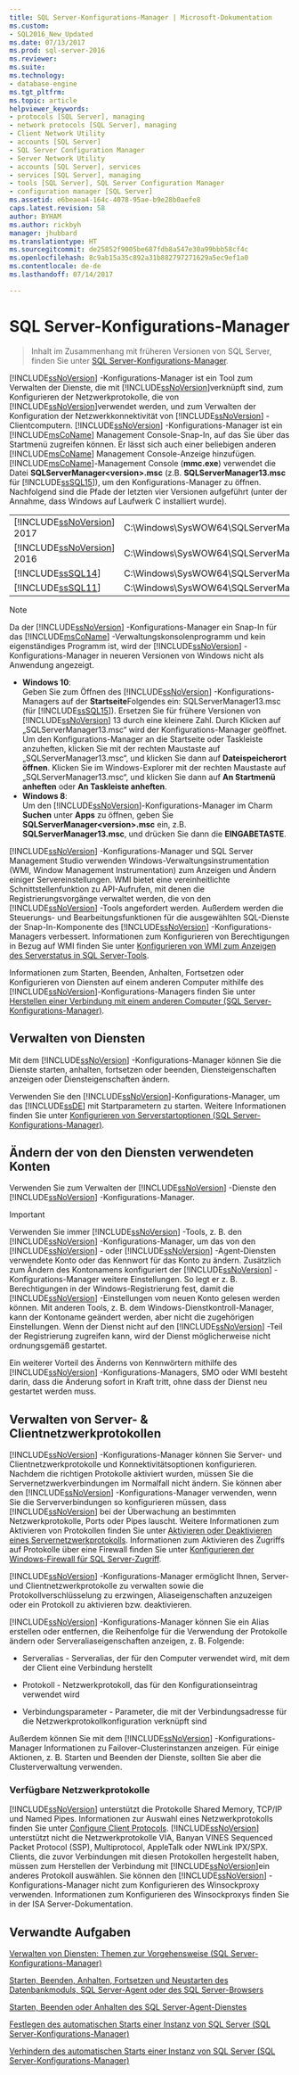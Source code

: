 ```yaml
---
title: SQL Server-Konfigurations-Manager | Microsoft-Dokumentation
ms.custom:
- SQL2016_New_Updated
ms.date: 07/13/2017
ms.prod: sql-server-2016
ms.reviewer: 
ms.suite: 
ms.technology:
- database-engine
ms.tgt_pltfrm: 
ms.topic: article
helpviewer_keywords:
- protocols [SQL Server], managing
- network protocols [SQL Server], managing
- Client Network Utility
- accounts [SQL Server]
- SQL Server Configuration Manager
- Server Network Utility
- accounts [SQL Server], services
- services [SQL Server], managing
- tools [SQL Server], SQL Server Configuration Manager
- configuration manager [SQL Server]
ms.assetid: e6beaea4-164c-4078-95ae-b9e28b0aefe8
caps.latest.revision: 58
author: BYHAM
ms.author: rickbyh
manager: jhubbard
ms.translationtype: HT
ms.sourcegitcommit: de25852f9005be687fdb8a547e30a99bbb58cf4c
ms.openlocfilehash: 8c9ab15a35c892a31b882797271629a5ec9ef1a0
ms.contentlocale: de-de
ms.lasthandoff: 07/14/2017

---
```

# <a name="sql-server-configuration-manager"></a>SQL Server-Konfigurations-Manager

 > Inhalt im Zusammenhang mit früheren Versionen von SQL Server, finden Sie unter [SQL Server-Konfigurations-Manager](https://msdn.microsoft.com/en-US/library/ms174212(SQL.120).aspx).

  [!INCLUDE[ssNoVersion](../includes/ssnoversion-md.md)] -Konfigurations-Manager ist ein Tool zum Verwalten der Dienste, die mit [!INCLUDE[ssNoVersion](../includes/ssnoversion-md.md)]verknüpft sind, zum Konfigurieren der Netzwerkprotokolle, die von [!INCLUDE[ssNoVersion](../includes/ssnoversion-md.md)]verwendet werden, und zum Verwalten der Konfiguration der Netzwerkkonnektivität von [!INCLUDE[ssNoVersion](../includes/ssnoversion-md.md)] -Clientcomputern. [!INCLUDE[ssNoVersion](../includes/ssnoversion-md.md)] -Konfigurations-Manager ist ein [!INCLUDE[msCoName](../includes/msconame-md.md)] Management Console-Snap-In, auf das Sie über das Startmenü zugreifen können. Er lässt sich auch einer beliebigen anderen [!INCLUDE[msCoName](../includes/msconame-md.md)] Management Console-Anzeige hinzufügen. [!INCLUDE[msCoName](../includes/msconame-md.md)]-Management Console (**mmc.exe**) verwendet die Datei **SQLServerManager\<version>.msc** (z.B. **SQLServerManager13.msc** für [!INCLUDE[ssSQL15](../includes/sssql15-md.md)]), um den Konfigurations-Manager zu öffnen. Nachfolgend sind die Pfade der letzten vier Versionen aufgeführt (unter der Annahme, dass Windows auf Laufwerk C installiert wurde).  
  
|||  
|-|-|
|[!INCLUDE[ssNoVersion](../includes/ssnoversion-md.md)] 2017|C:\Windows\SysWOW64\SQLServerManager14.msc|  
|[!INCLUDE[ssNoVersion](../includes/ssnoversion-md.md)] 2016|C:\Windows\SysWOW64\SQLServerManager13.msc|  
|[!INCLUDE[ssSQL14](../includes/sssql14-md.md)]|C:\Windows\SysWOW64\SQLServerManager12.msc|  
|[!INCLUDE[ssSQL11](../includes/sssql11-md.md)]|C:\Windows\SysWOW64\SQLServerManager11.msc|
  
> [!NOTE]  
>  Da der [!INCLUDE[ssNoVersion](../includes/ssnoversion-md.md)] -Konfigurations-Manager ein Snap-In für das [!INCLUDE[msCoName](../includes/msconame-md.md)] -Verwaltungskonsolenprogramm und kein eigenständiges Programm ist, wird der [!INCLUDE[ssNoVersion](../includes/ssnoversion-md.md)] -Konfigurations-Manager in neueren Versionen von Windows nicht als Anwendung angezeigt.  
>   
>  -   **Windows 10**:  
>          Geben Sie zum Öffnen des [!INCLUDE[ssNoVersion](../includes/ssnoversion-md.md)] -Konfigurations-Managers auf der **Startseite**Folgendes ein: SQLServerManager13.msc (für [!INCLUDE[ssSQL15](../includes/sssql15-md.md)]). Ersetzen Sie für frühere Versionen von [!INCLUDE[ssNoVersion](../includes/ssnoversion-md.md)] 13 durch eine kleinere Zahl. Durch Klicken auf „SQLServerManager13.msc“ wird der Konfigurations-Manager geöffnet. Um den Konfigurations-Manager an die Startseite oder Taskleiste anzuheften, klicken Sie mit der rechten Maustaste auf „SQLServerManager13.msc“, und klicken Sie dann auf **Dateispeicherort öffnen**. Klicken Sie im Windows-Explorer mit der rechten Maustaste auf „SQLServerManager13.msc“, und klicken Sie dann auf **An Startmenü anheften** oder **An Taskleiste anheften**.  
> -   **Windows 8**:  
>          Um den [!INCLUDE[ssNoVersion](../includes/ssnoversion-md.md)]-Konfigurations-Manager im Charm **Suchen** unter **Apps** zu öffnen, geben Sie **SQLServerManager\<version>.msc** ein, z.B. **SQLServerManager13.msc**, und drücken Sie dann die **EINGABETASTE**.  
  
 [!INCLUDE[ssNoVersion](../includes/ssnoversion-md.md)] -Konfigurations-Manager und SQL Server Management Studio verwenden Windows-Verwaltungsinstrumentation (WMI, Window Management Instrumentation) zum Anzeigen und Ändern einiger Servereinstellungen. WMI bietet eine vereinheitlichte Schnittstellenfunktion zu API-Aufrufen, mit denen die Registrierungsvorgänge verwaltet werden, die von den [!INCLUDE[ssNoVersion](../includes/ssnoversion-md.md)] -Tools angefordert werden. Außerdem werden die Steuerungs- und Bearbeitungsfunktionen für die ausgewählten SQL-Dienste der Snap-In-Komponente des [!INCLUDE[ssNoVersion](../includes/ssnoversion-md.md)] -Konfigurations-Managers verbessert. Informationen zum Konfigurieren von Berechtigungen in Bezug auf WMI finden Sie unter [Konfigurieren von WMI zum Anzeigen des Serverstatus in SQL Server-Tools](http://msdn.microsoft.com/library/7e97197b-ed4d-40d1-9a52-9ab1d92401d7).  
  
 Informationen zum Starten, Beenden, Anhalten, Fortsetzen oder Konfigurieren von Diensten auf einem anderen Computer mithilfe des [!INCLUDE[ssNoVersion](../includes/ssnoversion-md.md)]-Konfigurations-Managers finden Sie unter [Herstellen einer Verbindung mit einem anderen Computer &#40;SQL Server-Konfigurations-Manager&#41;](../database-engine/configure-windows/scm-services-connect-to-another-computer.md).  
  
## <a name="managing-services"></a>Verwalten von Diensten  
 Mit dem [!INCLUDE[ssNoVersion](../includes/ssnoversion-md.md)] -Konfigurations-Manager können Sie die Dienste starten, anhalten, fortsetzen oder beenden, Diensteigenschaften anzeigen oder Diensteigenschaften ändern.  
  
 Verwenden Sie den [!INCLUDE[ssNoVersion](../includes/ssnoversion-md.md)]-Konfigurations-Manager, um das [!INCLUDE[ssDE](../includes/ssde-md.md)] mit Startparametern zu starten.  Weitere Informationen finden Sie unter [Konfigurieren von Serverstartoptionen &#40;SQL Server-Konfigurations-Manager&#41;](../database-engine/configure-windows/scm-services-configure-server-startup-options.md).  
  
## <a name="changing-the-accounts-used-by-the-services"></a>Ändern der von den Diensten verwendeten Konten  
 Verwenden Sie zum Verwalten der [!INCLUDE[ssNoVersion](../includes/ssnoversion-md.md)] -Dienste den [!INCLUDE[ssNoVersion](../includes/ssnoversion-md.md)] -Konfigurations-Manager.  
  
> [!IMPORTANT]  
>  Verwenden Sie immer [!INCLUDE[ssNoVersion](../includes/ssnoversion-md.md)] -Tools, z. B. den [!INCLUDE[ssNoVersion](../includes/ssnoversion-md.md)] -Konfigurations-Manager, um das von den [!INCLUDE[ssNoVersion](../includes/ssnoversion-md.md)] - oder [!INCLUDE[ssNoVersion](../includes/ssnoversion-md.md)] -Agent-Diensten verwendete Konto oder das Kennwort für das Konto zu ändern. Zusätzlich zum Ändern des Kontonamens konfiguriert der [!INCLUDE[ssNoVersion](../includes/ssnoversion-md.md)] -Konfigurations-Manager weitere Einstellungen. So legt er z. B. Berechtigungen in der Windows-Registrierung fest, damit die [!INCLUDE[ssNoVersion](../includes/ssnoversion-md.md)] -Einstellungen vom neuen Konto gelesen werden können. Mit anderen Tools, z. B. dem Windows-Dienstkontroll-Manager, kann der Kontoname geändert werden, aber nicht die zugehörigen Einstellungen. Wenn der Dienst nicht auf den [!INCLUDE[ssNoVersion](../includes/ssnoversion-md.md)] -Teil der Registrierung zugreifen kann, wird der Dienst möglicherweise nicht ordnungsgemäß gestartet.  
  
 Ein weiterer Vorteil des Änderns von Kennwörtern mithilfe des [!INCLUDE[ssNoVersion](../includes/ssnoversion-md.md)] -Konfigurations-Managers, SMO oder WMI besteht darin, dass die Änderung sofort in Kraft tritt, ohne dass der Dienst neu gestartet werden muss.  
  
## <a name="manage-server--client-network-protocols"></a>Verwalten von Server- & Clientnetzwerkprotokollen  
 [!INCLUDE[ssNoVersion](../includes/ssnoversion-md.md)] -Konfigurations-Manager können Sie Server- und Clientnetzwerkprotokolle und Konnektivitätsoptionen konfigurieren. Nachdem die richtigen Protokolle aktiviert wurden, müssen Sie die Servernetzwerkverbindungen im Normalfall nicht ändern. Sie können aber den [!INCLUDE[ssNoVersion](../includes/ssnoversion-md.md)] -Konfigurations-Manager verwenden, wenn Sie die Serververbindungen so konfigurieren müssen, dass [!INCLUDE[ssNoVersion](../includes/ssnoversion-md.md)] bei der Überwachung an bestimmten Netzwerkprotokolle, Ports oder Pipes lauscht. Weitere Informationen zum Aktivieren von Protokollen finden Sie unter [Aktivieren oder Deaktivieren eines Servernetzwerkprotokolls](../database-engine/configure-windows/enable-or-disable-a-server-network-protocol.md). Informationen zum Aktivieren des Zugriffs auf Protokolle über eine Firewall finden Sie unter [Konfigurieren der Windows-Firewall für SQL Server-Zugriff](../sql-server/install/configure-the-windows-firewall-to-allow-sql-server-access.md).  
  
 [!INCLUDE[ssNoVersion](../includes/ssnoversion-md.md)] -Konfigurations-Manager ermöglicht Ihnen, Server- und Clientnetzwerkprotokolle zu verwalten sowie die Protokollverschlüsselung zu erzwingen, Aliaseigenschaften anzuzeigen oder ein Protokoll zu aktivieren bzw. deaktivieren.  
  
 [!INCLUDE[ssNoVersion](../includes/ssnoversion-md.md)] -Konfigurations-Manager können Sie ein Alias erstellen oder entfernen, die Reihenfolge für die Verwendung der Protokolle ändern oder Serveraliaseigenschaften anzeigen, z. B. Folgende:  
  
-   Serveralias - Serveralias, der für den Computer verwendet wird, mit dem der Client eine Verbindung herstellt  
  
-   Protokoll - Netzwerkprotokoll, das für den Konfigurationseintrag verwendet wird  
  
-   Verbindungsparameter - Parameter, die mit der Verbindungsadresse für die Netzwerkprotokollkonfiguration verknüpft sind  
  
 Außerdem können Sie mit dem [!INCLUDE[ssNoVersion](../includes/ssnoversion-md.md)] -Konfigurations-Manager Informationen zu Failover-Clusterinstanzen anzeigen. Für einige Aktionen, z. B. Starten und Beenden der Dienste, sollten Sie aber die Clusterverwaltung verwenden.  
  
### <a name="available-network-protocols"></a>Verfügbare Netzwerkprotokolle  
 [!INCLUDE[ssNoVersion](../includes/ssnoversion-md.md)] unterstützt die Protokolle Shared Memory, TCP/IP und Named Pipes. Informationen zur Auswahl eines Netzwerkprotokolls finden Sie unter [Configure Client Protocols](../database-engine/configure-windows/configure-client-protocols.md). [!INCLUDE[ssNoVersion](../includes/ssnoversion-md.md)] unterstützt nicht die Netzwerkprotokolle VIA, Banyan VINES Sequenced Packet Protocol (SSP), Multiprotocol, AppleTalk oder NWLink IPX/SPX. Clients, die zuvor Verbindungen mit diesen Protokollen hergestellt haben, müssen zum Herstellen der Verbindung mit [!INCLUDE[ssNoVersion](../includes/ssnoversion-md.md)]ein anderes Protokoll auswählen. Sie können den [!INCLUDE[ssNoVersion](../includes/ssnoversion-md.md)] -Konfigurations-Manager nicht zum Konfigurieren des Winsockproxy verwenden. Informationen zum Konfigurieren des Winsockproxys finden Sie in der ISA Server-Dokumentation.  
  
## <a name="related-tasks"></a>Verwandte Aufgaben  
 [Verwalten von Diensten: Themen zur Vorgehensweise &#40;SQL Server-Konfigurations-Manager&#41;](http://msdn.microsoft.com/library/78dee169-df0c-4c95-9af7-bf033bc9fdc6)  
  
 [Starten, Beenden, Anhalten, Fortsetzen und Neustarten des Datenbankmoduls, SQL Server-Agent oder des SQL Server-Browsers](../database-engine/configure-windows/start-stop-pause-resume-restart-sql-server-services.md)  
  
 [Starten, Beenden oder Anhalten des SQL Server-Agent-Dienstes](http://msdn.microsoft.com/library/c95a9759-dd30-4ab6-9ab0-087bb3bfb97c)  
  
 [Festlegen des automatischen Starts einer Instanz von SQL Server &#40;SQL Server-Konfigurations-Manager&#41;](../database-engine/configure-windows/scm-services-set-an-instance-to-start-automatically.md)  
  
 [Verhindern des automatischen Starts einer Instanz von SQL Server &#40;SQL Server-Konfigurations-Manager&#41;](../database-engine/configure-windows/scm-services-prevent-automatic-startup-of-an-instance.md)  
  
  

